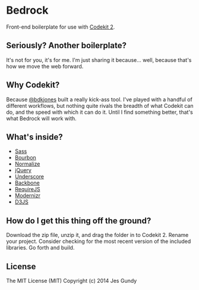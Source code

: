 # Bedrock

Front-end boilerplate for use with [Codekit 2](http://incident57.com/codekit).


## Seriously? Another boilerplate?

It's not for you, it's for me. I'm just sharing it because... well, because that's how we move the web forward.


## Why Codekit?

Because [@bdkjones](https://github.com/bdkjones) built a really kick-ass tool. I've played with a handful of different workflows, but nothing quite rivals the breadth of what Codekit can do, and the speed with which it can do it. Until I find something better, that's what Bedrock will work with.


## What's inside?

- [Sass](http://sass-lang.com)
- [Bourbon](http://bourbon.io)
- [Normalize](http://necolas.github.io/normalize.css/)
- [jQuery](http://jquery.com)
- [Underscore](http://underscorejs.org)
- [Backbone](http://backbonejs.org)
- [RequireJS](http://requirejs.org)
- [Modernizr](http://modernizr.com)
- [D3JS](http://d3js.org)


## How do I get this thing off the ground?

Download the zip file, unzip it, and drag the folder in to Codekit 2. Rename your project. Consider checking for the most recent version of the included libraries. Go forth and build.


## License

The MIT License (MIT) Copyright (c) 2014 Jes Gundy
